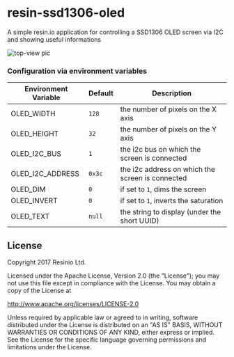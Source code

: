 # resin-ssd1306-oled

A simple resin.io application for controlling a SSD1306 OLED screen via I2C and showing useful informations

![top-view pic](http://i.imgur.com/kD9JlWAm.jpg)

### Configuration via environment variables

Environment Variable | Default | Description
------------ | ------------- | -------------
OLED_WIDTH | `128` | the number of pixels on the X axis
OLED_HEIGHT | `32` | the number of pixels on the Y axis
OLED_I2C_BUS | `1` | the i2c bus on which the screen is connected
OLED_I2C_ADDRESS | `0x3c` | the i2c address on which the screen is connected
OLED_DIM | `0` | if set to `1`, dims the screen
OLED_INVERT | `0` | if set to `1`, inverts the saturation
OLED_TEXT | `null` | the string to display (under the short UUID)

## License

Copyright 2017 Resinio Ltd.

Licensed under the Apache License, Version 2.0 (the "License"); you may not use this file except in compliance with the License. You may obtain a copy of the License at

<http://www.apache.org/licenses/LICENSE-2.0>

Unless required by applicable law or agreed to in writing, software distributed under the License is distributed on an "AS IS" BASIS, WITHOUT WARRANTIES OR CONDITIONS OF ANY KIND, either express or implied. See the License for the specific language governing permissions and limitations under the License.
